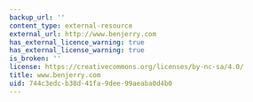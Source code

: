 ```yaml
---
backup_url: ''
content_type: external-resource
external_url: http://www.benjerry.com
has_external_licence_warning: true
has_external_license_warning: true
is_broken: ''
license: https://creativecommons.org/licenses/by-nc-sa/4.0/
title: www.benjerry.com
uid: 744c3edc-b38d-41fa-9dee-99aeaba0d4b0
---
```

